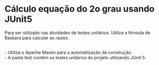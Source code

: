 # Cálculo equação do 2o grau usando JUnit5

Para ser utilizado nas atividades de testes unitários.
Utiliza a fórmula de Baskara para calcular as raizes.

<br>
- Utiliza o Apache Maven para a automatização da construção.<br>
- A pasta test contêm os testes unitários do projeto utilizando JUnit 5.<br>
